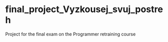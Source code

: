 # final_project_Vyzkousej_svuj_postreh
Project for the final exam on the Programmer retraining course
